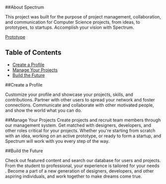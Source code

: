##About Spectrum

This project was built for the purpose of project management, collaboration, and communication for Computer Science projects, from ideas, to prototypes, to startups. Accomplish your vision with Spectrum.

[Prototype](https://spectrum-c5087.firebaseapp.com/)

## Table of Contents
 - [Create a Profile](#create-a-profile)
 - [Manage Your Projects](#manage-your-projects)
 - [Build the Future](#build-the-future)

##Create a Profile

Customize your profile and showcase your projects, skills, and contributions.
Partner with other users to spread your network and foster connections.
Communicate and collaborate with other motivated people,
and show the world what you can do.

##Manage Your Projects
Create projects and recruit team members through our management system.
Get matched with designers, developers, and other roles critical for your projects.
Whether you're starting from scratch with an idea, working on an active prototype, or ready to form a startup,
and Spectrum will work with you every step of the way.


##Build the Future

Check out featured content and search our database for users and projects.
From the student to professional, your experience is tailored for your needs .
Become a part of a new generation of designers, developers, and other aspiring individuals,
and work together to make dreams come true.
